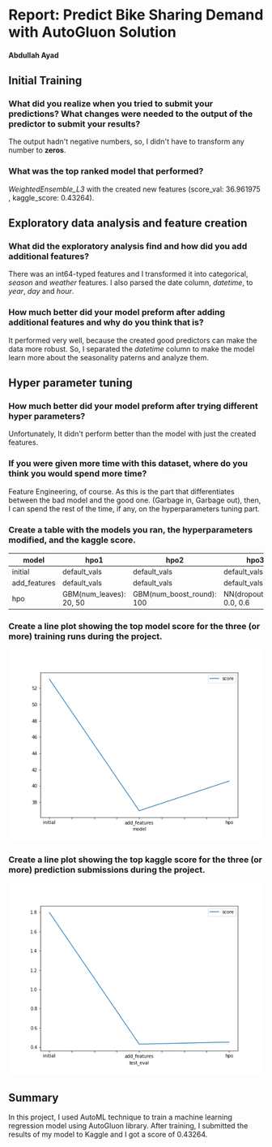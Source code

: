 # Report: Predict Bike Sharing Demand with AutoGluon Solution
#### Abdullah Ayad

## Initial Training
### What did you realize when you tried to submit your predictions? What changes were needed to the output of the predictor to submit your results?
The output hadn't negative numbers, so, I didn't have to transform any number to **zeros**.

### What was the top ranked model that performed?
*WeightedEnsemble_L3* with the created new features (score_val: 36.961975 , kaggle_score: 0.43264).

## Exploratory data analysis and feature creation
### What did the exploratory analysis find and how did you add additional features?
There was an int64-typed features and I transformed it into categorical, *season* and *weather* features.
I also parsed the date column, *datetime*, to *year*, *day* and *hour*.

### How much better did your model preform after adding additional features and why do you think that is?
It performed very well, because the created good predictors can make the data more robust.
So, I separated the *datetime* column to make the model learn more about the seasonality paterns and analyze them.

## Hyper parameter tuning
### How much better did your model preform after trying different hyper parameters?
Unfortunately, It didn't perform better than the model with just the created features.

### If you were given more time with this dataset, where do you think you would spend more time?
Feature Engineering, of course. As this is the part that differentiates between the bad model and the good one. (Garbage in, Garbage out), then, I can spend the rest of the time, if any, on the hyperparameters tuning part.

### Create a table with the models you ran, the hyperparameters modified, and the kaggle score.
|model|hpo1|hpo2|hpo3|hpo4|score|
|--|--|--|--|--|--|
|initial|default_vals|default_vals|default_vals|default_vals|1.79810|
|add_features|default_vals|default_vals|default_vals|default_vals|0.43264|
|hpo|GBM(num_leaves): 20, 50|GBM(num_boost_round): 100|NN(dropout_prob): 0.0, 0.6|NN(learning_rate): 0.01, 0.1|0.45345|

### Create a line plot showing the top model score for the three (or more) training runs during the project.

![model_train_score.png](model_train_score.png)

### Create a line plot showing the top kaggle score for the three (or more) prediction submissions during the project.

![model_test_score.png](model_test_score.png)

## Summary
In this project, I used AutoML technique to train a machine learning regression model using AutoGluon library.
After training, I submitted the results of my model to Kaggle and I got a score of 0.43264.

